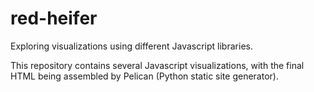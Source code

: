 # red-heifer

Exploring visualizations using different Javascript libraries.

This repository contains several Javascript visualizations,
with the final HTML being assembled by Pelican (Python static
site generator).

